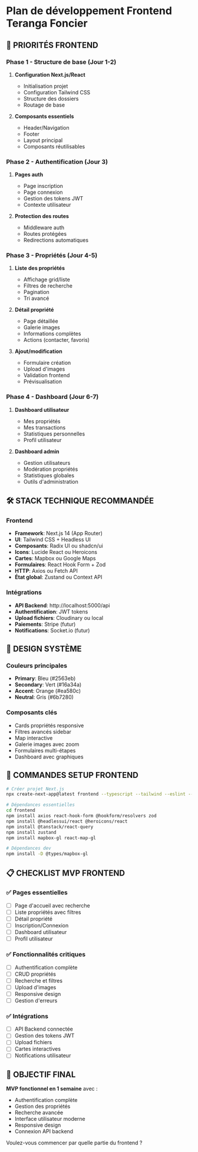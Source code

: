 # Plan de développement Frontend Teranga Foncier

## 🎯 PRIORITÉS FRONTEND

### Phase 1 - Structure de base (Jour 1-2)
1. **Configuration Next.js/React**
   - Initialisation projet
   - Configuration Tailwind CSS
   - Structure des dossiers
   - Routage de base

2. **Composants essentiels**
   - Header/Navigation
   - Footer
   - Layout principal
   - Composants réutilisables

### Phase 2 - Authentification (Jour 3)
1. **Pages auth**
   - Page inscription
   - Page connexion
   - Gestion des tokens JWT
   - Contexte utilisateur

2. **Protection des routes**
   - Middleware auth
   - Routes protégées
   - Redirections automatiques

### Phase 3 - Propriétés (Jour 4-5)
1. **Liste des propriétés**
   - Affichage grid/liste
   - Filtres de recherche
   - Pagination
   - Tri avancé

2. **Détail propriété**
   - Page détaillée
   - Galerie images
   - Informations complètes
   - Actions (contacter, favoris)

3. **Ajout/modification**
   - Formulaire création
   - Upload d'images
   - Validation frontend
   - Prévisualisation

### Phase 4 - Dashboard (Jour 6-7)
1. **Dashboard utilisateur**
   - Mes propriétés
   - Mes transactions
   - Statistiques personnelles
   - Profil utilisateur

2. **Dashboard admin**
   - Gestion utilisateurs
   - Modération propriétés
   - Statistiques globales
   - Outils d'administration

## 🛠️ STACK TECHNIQUE RECOMMANDÉE

### Frontend
- **Framework**: Next.js 14 (App Router)
- **UI**: Tailwind CSS + Headless UI
- **Composants**: Radix UI ou shadcn/ui
- **Icons**: Lucide React ou Heroicons
- **Cartes**: Mapbox ou Google Maps
- **Formulaires**: React Hook Form + Zod
- **HTTP**: Axios ou Fetch API
- **État global**: Zustand ou Context API

### Intégrations
- **API Backend**: http://localhost:5000/api
- **Authentification**: JWT tokens
- **Upload fichiers**: Cloudinary ou local
- **Paiements**: Stripe (futur)
- **Notifications**: Socket.io (futur)

## 📱 DESIGN SYSTÈME

### Couleurs principales
- **Primary**: Bleu (#2563eb)
- **Secondary**: Vert (#16a34a) 
- **Accent**: Orange (#ea580c)
- **Neutral**: Gris (#6b7280)

### Composants clés
- Cards propriétés responsive
- Filtres avancés sidebar
- Map interactive
- Galerie images avec zoom
- Formulaires multi-étapes
- Dashboard avec graphiques

## 🚀 COMMANDES SETUP FRONTEND

```bash
# Créer projet Next.js
npx create-next-app@latest frontend --typescript --tailwind --eslint --app

# Dépendances essentielles
cd frontend
npm install axios react-hook-form @hookform/resolvers zod
npm install @headlessui/react @heroicons/react
npm install @tanstack/react-query
npm install zustand
npm install mapbox-gl react-map-gl

# Dépendances dev
npm install -D @types/mapbox-gl
```

## 📋 CHECKLIST MVP FRONTEND

### ✅ Pages essentielles
- [ ] Page d'accueil avec recherche
- [ ] Liste propriétés avec filtres
- [ ] Détail propriété
- [ ] Inscription/Connexion
- [ ] Dashboard utilisateur
- [ ] Profil utilisateur

### ✅ Fonctionnalités critiques
- [ ] Authentification complète
- [ ] CRUD propriétés
- [ ] Recherche et filtres
- [ ] Upload d'images
- [ ] Responsive design
- [ ] Gestion d'erreurs

### ✅ Intégrations
- [ ] API Backend connectée
- [ ] Gestion des tokens JWT
- [ ] Upload fichiers
- [ ] Cartes interactives
- [ ] Notifications utilisateur

## 🎯 OBJECTIF FINAL

**MVP fonctionnel en 1 semaine** avec :
- Authentification complète
- Gestion des propriétés
- Recherche avancée
- Interface utilisateur moderne
- Responsive design
- Connexion API backend

Voulez-vous commencer par quelle partie du frontend ?